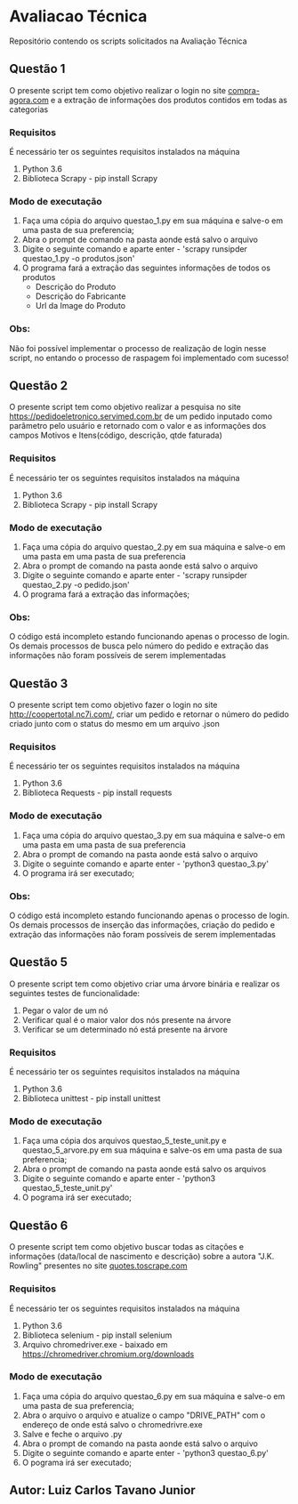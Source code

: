 # Avaliacao Técnica
Repositório contendo os scripts solicitados na Avaliação Técnica

## Questão 1
O presente script tem como objetivo realizar o login no site [compra-agora.com](https://www.compra-agora.com/) e a extração de informações dos produtos contidos em todas as categorias 

### Requisitos
É necessário ter os seguintes requisitos instalados na máquina
1. Python 3.6
2. Biblioteca Scrapy - pip install Scrapy

### Modo de executação
1. Faça uma cópia do arquivo questao_1.py em sua máquina e salve-o em uma pasta de sua preferencia;
2. Abra o prompt de comando na pasta aonde está salvo o arquivo
3. Digite o seguinte comando e aparte enter - 'scrapy runsipder questao_1.py -o produtos.json'
4. O programa fará a extração das seguintes informações de todos os produtos
    - Descrição do Produto
    - Descrição do Fabricante
    - Url da Image do Produto

### Obs:
Não foi possível implementar o processo de realização de login nesse script, no entando o processo de raspagem foi implementado com sucesso!

## Questão 2
O presente script tem como objetivo realizar a pesquisa no site  https://pedidoeletronico.servimed.com.br de um pedido inputado como parâmetro pelo usuário e retornado com o valor e as informações dos campos Motivos e Itens(código, descrição, qtde faturada)

### Requisitos
É necessário ter os seguintes requisitos instalados na máquina
1. Python 3.6
2. Biblioteca Scrapy - pip install Scrapy

### Modo de executação
1. Faça uma cópia do arquivo questao_2.py em sua máquina e salve-o em uma pasta em uma pasta de sua preferencia
2. Abra o prompt de comando na pasta aonde está salvo o arquivo
3. Digite o seguinte comando e aparte enter - 'scrapy runsipder questao_2.py -o pedido.json'
4. O programa fará a extração das informações;

### Obs:
O código está incompleto estando funcionando apenas o processo de login. Os demais processos de busca pelo número do pedido e extração das informações não foram possíveis de serem implementadas

## Questão 3
O presente script tem como objetivo fazer o login no site http://coopertotal.nc7i.com/, criar um pedido e retornar o número do pedido criado junto com o status do mesmo em um arquivo .json 

### Requisitos
É necessário ter os seguintes requisitos instalados na máquina
1. Python 3.6
2. Biblioteca Requests - pip install requests

### Modo de executação
1. Faça uma cópia do arquivo questao_3.py em sua máquina e salve-o em uma pasta em uma pasta de sua preferencia
2. Abra o prompt de comando na pasta aonde está salvo o arquivo
3. Digite o seguinte comando e aparte enter - 'python3 questao_3.py'
4. O programa irá ser executado;

### Obs:
O código está incompleto estando funcionando apenas o processo de login. Os demais processos de inserção das informações, criação do pedido e extração das informações não foram possíveis de serem implementadas

## Questão 5
O presente script tem como objetivo criar uma árvore binária e realizar os seguintes testes de funcionalidade:

1. Pegar o valor de um nó
2. Verificar qual é o maior valor dos nós presente na árvore
3. Verificar se um determinado nó está presente na árvore

### Requisitos
É necessário ter os seguintes requisitos instalados na máquina
1. Python 3.6
2. Biblioteca unittest - pip install unittest

### Modo de executação
1. Faça uma cópia dos arquivos questao_5_teste_unit.py e questao_5_arvore.py em sua máquina e salve-os em uma pasta de sua preferencia;
2. Abra o prompt de comando na pasta aonde está salvo os arquivos
3. Digite o seguinte comando e aparte enter - 'python3 questao_5_teste_unit.py'
4. O pograma irá ser executado;

## Questão 6
O presente script tem como objetivo buscar todas as citações e informações (data/local de nascimento e descrição) sobre a autora "J.K. Rowling" presentes no site [quotes.toscrape.com](https://quotes.toscrape.com/)

### Requisitos
É necessário ter os seguintes requisitos instalados na máquina
1. Python 3.6
2. Biblioteca selenium - pip install selenium
3. Arquivo chromedriver.exe - baixado em https://chromedriver.chromium.org/downloads

### Modo de executação
1. Faça uma cópia do arquivo questao_6.py em sua máquina e salve-o em uma pasta de sua preferencia;
2. Abra o arquivo o arquivo e atualize o campo "DRIVE_PATH" com o endereço de onde está salvo o chromedrivre.exe
3. Salve e feche o arquivo .py
4. Abra o prompt de comando na pasta aonde está salvo o arquivo
5. Digite o seguinte comando e aparte enter - 'python3 questao_6.py'
6. O pograma irá ser executado;


## **Autor: Luiz Carlos Tavano Junior**


